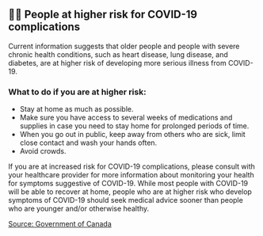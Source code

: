 ## 👴🏻 People at higher risk for COVID-19 complications

Current information suggests that older people and people with severe chronic health conditions, such as heart disease, lung disease, and diabetes, are at higher risk of developing more serious illness from COVID-19.

### What to do if you are at higher risk:

- Stay at home as much as possible.
- Make sure you have access to several weeks of medications and supplies in case you need to stay home for prolonged periods of time.
- When you go out in public, keep away from others who are sick, limit close contact and wash your hands often.
- Avoid crowds.

If you are at increased risk for COVID-19 complications, please consult with your healthcare provider for more information about monitoring your health for symptoms suggestive of COVID-19. While most people with COVID-19 will be able to recover at home, people who are at higher risk who develop symptoms of COVID-19 should seek medical advice sooner than people who are younger and/or otherwise healthy.

[Source: Government of Canada](https://www.cdc.gov/coronavirus/2019-ncov/specific-groups/high-risk-complications.html)
